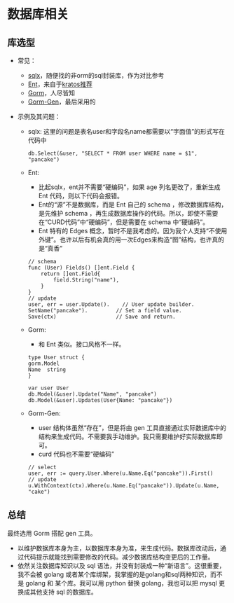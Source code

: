 # 数据库相关

## 库选型
- 常见：
    - [sqlx](https://github.com/jmoiron/sqlx)，随便找的非orm的sql封装库，作为对比参考
    - [Ent](https://entgo.io/docs/getting-started)，来自于[kratos推荐](https://go-kratos.dev/docs/guide/ent)
    - [Gorm](https://gorm.io/docs/)，人尽皆知
    - [Gorm-Gen](https://gorm.io/gen/)，最后采用的

- 示例及其问题：
    - sqlx: 这里的问题是表名user和字段名name都需要以“字面值”的形式写在代码中  
        ```golang
        db.Select(&user, "SELECT * FROM user WHERE name = $1", "pancake")
        ```

    - Ent: 
        - 比起sqlx，ent并不需要“硬编码”，如果 age 列名更改了，重新生成 Ent 代码，则以下代码会报错。
        - Ent的“源”不是数据库，而是 Ent 自己的 schema ，修改数据库结构，是先维护 schema ，再生成数据库操作的代码。所以，即使不需要在“CURD代码”中“硬编码”，但是需要在 schema 中“硬编码”。
        - Ent 特有的 Edges 概念，暂时不是我考虑的。因为我个人支持“不使用外键”。也许以后有机会真的用一次Edges来构造“图”结构，也许真的是“真香”
        ```golang
        // schema
        func (User) Fields() []ent.Field {
            return []ent.Field{
                field.String("name"),
            }
        }
        // update
        user, err = user.Update().    // User update builder.
        SetName("pancake").         // Set a field value.
        Save(ctx)                   // Save and return. 
        ```

    - Gorm: 
        - 和 Ent 类似。接口风格不一样。
        ```golang
        type User struct {
        gorm.Model
        Name  string
        }

        var user User
        db.Model(&user).Update("Name", "pancake")
        db.Model(&user).Updates(User{Name: "pancake"}) 
        ```

    - Gorm-Gen: 
        - user 结构体虽然“存在”，但是将由 gen 工具直接通过实际数据库中的结构来生成代码。不需要我手动维护。我只需要维护好实际数据库即可。
        - curd 代码也不需要“硬编码”
        ```golang
        // select
        user, err := query.User.Where(u.Name.Eq("pancake")).First()
        // update
        u.WithContext(ctx).Where(u.Name.Eq("pancake")).Update(u.Name, "cake")
        ```

## 总结
最终选用 Gorm 搭配 gen 工具。
- 以维护数据库本身为主，以数据库本身为准，来生成代码。数据库改动后，通过代码提示就能找到需要修改的代码。减少数据库结构变更后的工作量。
- 依然关注数据库知识以及 sql 语法，并没有封装成一种“新语言”。这很重要，我不会被 golang 或者某个库绑架，我掌握的是golang和sql两种知识，而不是 golang 和 某个库。我可以用 python 替换 golang，我也可以把 mysql 更换成其他支持 sql 的数据库。